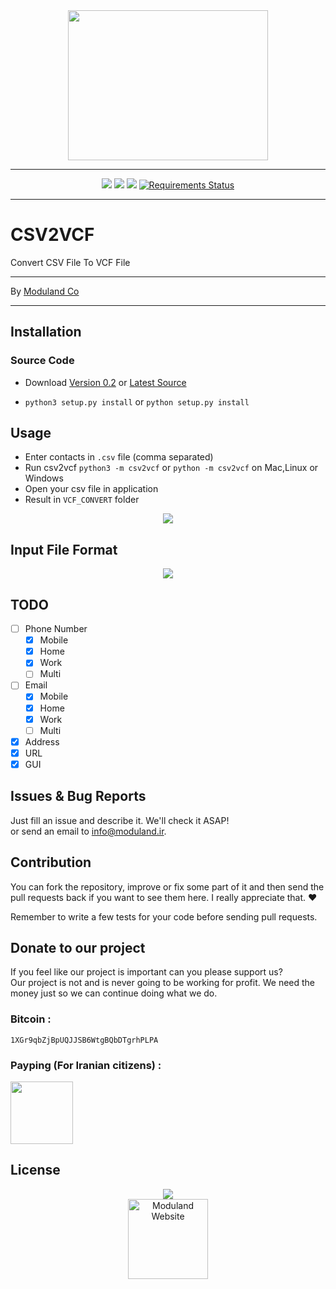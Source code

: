 <div align="center">
<img src="http://moduland.github.io/csv2vcf/images/logo.jpg" height=240px width=320px>
</div>

<hr/>
<div align="center">
	<a href="https://scrutinizer-ci.com/g/Moduland/csv2vcf/"><img src="https://scrutinizer-ci.com/g/Moduland/csv2vcf/badges/quality-score.png?b=master"></a>
	<a href="https://www.codacy.com/app/Sepand-HaghighiOrganization/csv2vcf?utm_source=github.com&amp;utm_medium=referral&amp;utm_content=Moduland/csv2vcf&amp;utm_campaign=Badge_Grade"><img src="https://api.codacy.com/project/badge/Grade/027746c2e5b24390aed377c6e5c678ba"/></a>
	<a href="https://scrutinizer-ci.com/g/Moduland/csv2vcf/"><img src="https://scrutinizer-ci.com/g/Moduland/csv2vcf/badges/build.png?b=master"></a>
	<a href="https://requires.io/github/Moduland/csv2vcf/requirements/?branch=master"><img src="https://requires.io/github/Moduland/csv2vcf/requirements.svg?branch=master" alt="Requirements Status" /></a>

</div>

----------


# CSV2VCF
	
Convert CSV File To VCF File		


----------
	
By [Moduland Co](http://www.moduland.ir)		

----------

	
</hr>
</hr>

## Installation
### Source Code
- Download [Version 0.2](https://github.com/moduland/csv2vcf/archive/v0.2.zip) or [Latest Source ](https://github.com/Moduland/csv2vcf/archive/master.zip)

- `python3 setup.py install` or `python setup.py install`				
			

## Usage					

- Enter contacts in ```.csv``` file (comma separated)
- Run csv2vcf ```python3 -m csv2vcf``` or ```python -m csv2vcf``` on Mac,Linux or Windows
- Open your csv file in application
- Result in ```VCF_CONVERT``` folder			

<div align="center">
<img src="http://moduland.github.io/csv2vcf/images/usage.gif">
</div>					

## Input File Format

<div align="center">
<img src="http://moduland.github.io/csv2vcf/images/csv.png">
</div>					

 												
## TODO		

- [ ] Phone Number
  - [x] Mobile
  - [x] Home
  - [x] Work
  - [ ] Multi
- [ ] Email
  - [x] Mobile
  - [x] Home
  - [x] Work
  - [ ] Multi
- [x] Address
- [x] URL
- [x] GUI				

## Issues & Bug Reports			

Just fill an issue and describe it. We'll check it ASAP!							
or send an email to [info@moduland.ir](mailto:info@moduland.ir "info@moduland.ir"). 


## Contribution			

You can fork the repository, improve or fix some part of it and then send the pull requests back if you want to see them here. I really appreciate that. ❤️			

Remember to write a few tests for your code before sending pull requests. 
					
## Donate to our project									

If you feel like our project is important can you please support us?			
Our project is not and is never going to be working for profit. We need the money just so we can continue doing what we do.

<h3>Bitcoin :</h3>					

```1XGr9qbZjBpUQJJSB6WtgBQbDTgrhPLPA```
				

<h3>Payping (For Iranian citizens) :</h3>

<a href="http://www.payping.net/sepandhaghighi" target="__blank"><img src="http://www.qpage.ir/images/payping.png" height=100px width=100px></a>

## License
<div align="center">
<a href="https://github.com/Moduland/csv2vcf/blob/master/LICENSE"><img src="https://img.shields.io/github/license/mashape/apistatus.svg"/></a>
<br/>
<a href="http://www.moduland.ir" target="_blank" title="Moduland Website"><img src="http://www.orangetool.ir/images/moduland.jpg" height="128px" width="128px" alt="Moduland Website"></a>

</div>



			


